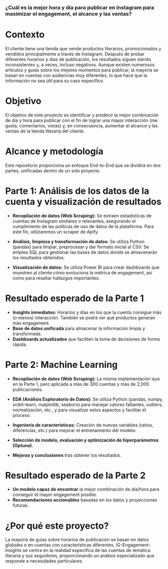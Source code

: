 ### ¿Cuál es la mejor hora y día para publicar en Instagram para maximizar el engagement, el alcance y las ventas?

# Contexto
El cliente tiene una tienda que vende productos literarios, promocionados y vendidos principalmente a través de Instagram. Después de probar diferentes horarios y días de publicación, los resultados siguen siendo inconsistentes y, a veces, incluso negativos. Aunque existen numerosos artículos y guías sobre los mejores momentos para publicar, la mayoría se basan en cuentas con audiencias muy diferentes, lo que hace que la información no sea útil para su caso específico.

# Objetivo
El objetivo de este proyecto es identificar y predecir la mejor combinación de día y hora para publicar con el fin de lograr una mayor interacción (me gusta, comentarios, vistas) y, en consecuencia, aumentar el alcance y las ventas de la tienda literaria del cliente.

# Alcance y metodología
Este repositorio proporciona un enfoque End-to-End que se dividirá en dos partes, unificadas dentro de un solo proyecto.

# Parte 1: Análisis de los datos de la cuenta y visualización de resultados
- **Recopilación de datos (Web Scraping):** Se extraen estadísticas de cuentas de Instagram similares o relevantes, asegurando el cumplimiento de las políticas de uso de datos de la plataforma. Para este fin, utilizaremos un scraper de Apify.

- **Análisis, limpieza y transformación de datos:** Se utiliza Python (pandas) para limpiar, preprocesar y dar formato inicial al CSV. Se emplea SQL para gestionar las bases de datos donde se almacenarán los resultados obtenidos.

- **Visualización de datos:** Se utiliza Power BI para crear dashboards que muestren al cliente cómo evoluciona la métrica de engagement, así como para resaltar hallazgos importantes.

# Resultado esperado de la Parte 1
- **Insights inmediatos:** Horarios y días en los que la cuenta consigue más (o menos) interacción. También se podrá ver qué productos generan más engagement.
- **Base de datos unificada** para almacenar la información limpia y transformada.
- **Dashboards actualizados** que faciliten la toma de decisiones de forma rápida.

# Parte 2: Machine Learning
- **Recopilación de datos (Web Scraping):** La misma implementación que en la Parte 1, pero aplicada a más de 300 cuentas y más de 2,000 publicaciones.

- **EDA (Análisis Exploratorio de Datos):** Se utiliza Python (pandas, numpy, scikit-learn, matplotlib, seaborn) para manejar valores faltantes, outliers, normalización, etc., y para visualizar estos aspectos y facilitar el proceso.

- **Ingeniería de características:** Creación de nuevas variables (ratios, diferencias, etc.) para mejorar el entrenamiento del modelo.

- **Selección de modelo, evaluación y optimización de hiperparámetros (Optuna).**

- **Mejoras y conclusiones** tras obtener los resultados.

# Resultado esperado de la Parte 2
- **Un modelo capaz de encontrar** la mejor combinación de día/hora para conseguir el mayor engagement posible.
- **Recomendaciones accionables** basadas en los datos y proyecciones futuras.

# ¿Por qué este proyecto?
La mayoría de guías sobre horarios de publicación se basan en datos globales o en cuentas con características diferentes. IG-Engagement-Insights se centra en la realidad específica de las cuentas de temática literaria y sus seguidores, proporcionando un análisis especializado que responde a necesidades particulares.
